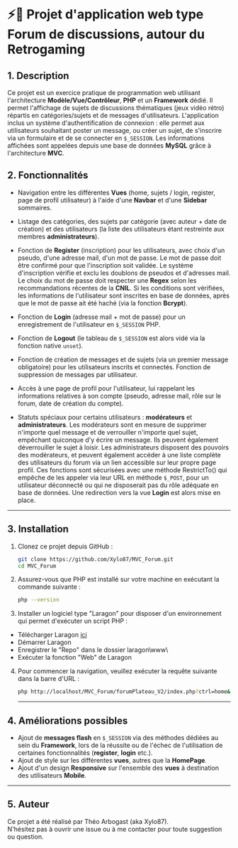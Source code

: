 # ⚡💬 Projet d'application web type Forum de discussions, autour du Retrogaming

## 1. Description 
Ce projet est un exercice pratique de programmation web utilisant l'architecture **Modèle/Vue/Contrôleur**, **PHP** et un **Framework** dédié.
Il permet l'affichage de sujets de discussions thématiques (jeux vidéo rétro) répartis en catégories/sujets et de messages d'utilisateurs.
L'application inclus un système d'authentification de connexion : elle permet aux utilisateurs souhaitant poster un message, ou créer un sujet, de s'inscrire via un formulaire et de se connecter en `$_SESSION`.
Les informations affichées sont appelées depuis une base de données **MySQL** grâce à l'architecture **MVC**.

## 2. Fonctionnalités
- Navigation entre les différentes **Vues** (home, sujets / login, register, page de profil utilisateur) à l'aide d'une **Navbar** et d'une **Sidebar** sommaires.

- Listage des catégories, des sujets par catégorie (avec auteur + date de création) et des utilisateurs (la liste des utilisateurs étant restreinte aux membres **administrateurs**).

- Fonction de **Register** (inscription) pour les utilisateurs, avec choix d'un pseudo, d'une adresse mail, d'un mot de passe. Le mot de passe doit être confirmé pour que l'inscription soit validée.
Le système d'inscription vérifie et exclu les doublons de pseudos et d'adresses mail.
Le choix du mot de passe doit respecter une **Regex** selon les recommandations récentes de la **CNIL**.
Si les conditions sont vérifiées, les informations de l'utilisateur sont inscrites en base de données, après que le mot de passe ait été haché (via la fonction **Bcrypt**).

- Fonction de **Login** (adresse mail + mot de passe) pour un enregistrement de l'utilisateur en `$_SESSION` PHP.

- Fonction de **Logout** (le tableau de `$_SESSION` est alors vidé via la fonction native `unset`).

- Fonction de création de messages et de sujets (via un premier message obligatoire) pour les utilisateurs inscrits et connectés.
Fonction de suppression de messages par utilisateur.

- Accès à une page de profil pour l'utilisateur, lui rappelant les informations relatives à son compte (pseudo, adresse mail, rôle sur le forum, date de création du compte).

- Statuts spéciaux pour certains utilisateurs : **modérateurs** et **administrateurs**.
Les modérateurs sont en mesure de supprimer n'importe quel message et de verrouiller n'importe quel sujet, empêchant quiconque d'y écrire un message. Ils peuvent également déverrouiller le sujet à loisir.
Les administrateurs disposent des pouvoirs des modérateurs, et peuvent également accéder à une liste complète des utilisateurs du forum via un lien accessible sur leur propre page profil.
Ces fonctions sont sécurisées avec une méthode RestrictTo() qui empêche de les appeler via leur URL en méthode `$_POST`, pour un utilisateur déconnecté ou qui ne disposerait pas du rôle adéquate en base de données. Une redirection vers la vue **Login** est alors mise en place.

---

## 3. Installation 

1. Clonez ce projet depuis GitHub :
   ```bash
   git clone https://github.com/Xylo87/MVC_Forum.git
   cd MVC_Forum
   ```
2. Assurez-vous que PHP est installé sur votre machine en exécutant la commande suivante :
   ```bash
   php --version
   ```

3. Installer un logiciel type "Laragon" pour disposer d'un environnement qui permet d'exécuter un script PHP :

- Télécharger Laragon [ici](https://laragon.org/download/)
- Démarrer Laragon
- Enregistrer le "Repo" dans le dossier laragon\www\
- Exécuter la fonction "Web" de Laragon

4. Pour commencer la navigation, veuillez exécuter la requête suivante dans la barre d'URL :
   ```bash
   php http://localhost/MVC_Forum/forumPlateau_V2/index.php?ctrl=home&action=index
   ```

   ---

## 4. Améliorations possibles
- Ajout de **messages flash** en `$_SESSION` via des méthodes dédiées au sein du **Framework**, lors de la réussite ou de l'échec de l'utilisation de certaines fonctionnalités (**register**, **login** etc.).
- Ajout de style sur les différentes **vues**, autres que la **HomePage**.
- Ajout d'un design **Responsive** sur l'ensemble des **vues** à destination des utilisateurs **Mobile**.

---

## 5. Auteur
Ce projet a été réalisé par Théo Arbogast (aka Xylo87).  
N'hésitez pas à ouvrir une issue ou à me contacter pour toute suggestion ou question.
